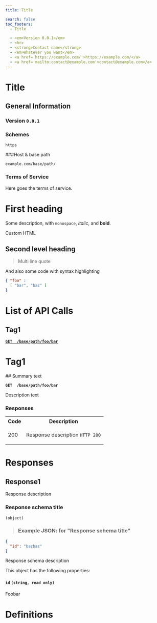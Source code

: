 ```yaml
---
title: Title

search: false
toc_footers:
  - Title

  - <em>Version 0.0.1</em>
  - <hr>
  - <strong>Contact name</strong>
  - <em>Whatever you want</em>
  - <a href='https://example.com/'>https://example.com/</a>
  - <a href='mailto:contact@example.com'>contact@example.com</a>
---
```


# Title


## General Information
### Version `0.0.1`

### Schemes
`https`


###Host & base path

`example.com/base/path/`

### Terms of Service

Here goes the terms of service.


# First heading

Some description, with `monospace`, _italic_, and **bold**.

<aside class="success">
Custom HTML
</aside>

## Second level heading

> Multi
> line
> quote

And also some code with syntax highlighting
```json
{ "foo" :
  [ "bar", "baz" ]
}
```


# List of API Calls

## Tag1


<p>
<a href="#basepathfoobar">
<strong>
<code class="operation-method operation-method-GET">GET  /base/path/foo/bar</code>
</strong>
</a>
</p>

# Tag1

<div><a id="basepathfoobar"></a></div>
## Summary text

<p>
<strong>
<code class="operation-method operation-method-GET">GET  /base/path/foo/bar</code>
</strong>
</p>

Description text


### Responses
<table>
<tr> <th>Code</th> <th>Description</th> </tr>
<tr> <td>200</td> <td><p>Response description <code>HTTP 200</code></p>
</td> </tr>
</table>



# Responses
## Response1
Response description

### Response schema title
`(object)`

> ### Example JSON: for "Response schema title"

```json
{
  "id": "bazbaz"
}
```




<div class="json-schema">

<p>Response schema description</p>


<p>This object has the following properties:</p>

<h4> <code>id</code>  <code>(string, read only)</code> </h4>



<div class="json-schema">

<p>Foobar</p>


</div>

</div>


# Definitions


